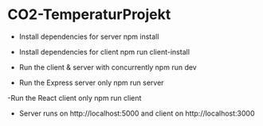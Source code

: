 # CO2-TemperaturProjekt

- Install dependencies for server
npm install

- Install dependencies for client
npm run client-install

- Run the client & server with concurrently
npm run dev

- Run the Express server only
npm run server

-Run the React client only
npm run client

- Server runs on http://localhost:5000 and client on http://localhost:3000
